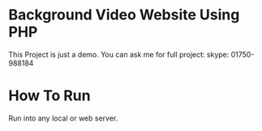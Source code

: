 # Background Video Website Using PHP

This Project is just a demo. You can ask me for full project: skype: 01750-988184

# How To Run

Run into any local or web server.
